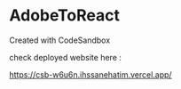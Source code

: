 # AdobeToReact
Created with CodeSandbox

check deployed website here :

https://csb-w6u6n.ihssanehatim.vercel.app/
